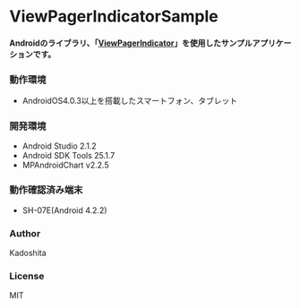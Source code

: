 # ViewPagerIndicatorSample

#### Androidのライブラリ、「[ViewPagerIndicator](https://github.com/JakeWharton/ViewPagerIndicator)」を使用したサンプルアプリケーションです。

### 動作環境

* AndroidOS4.0.3以上を搭載したスマートフォン、タブレット

### 開発環境

* Android Studio 2.1.2
* Android SDK Tools 25.1.7
* MPAndroidChart v2.2.5

### 動作確認済み端末

* SH-07E(Android 4.2.2)

### Author

Kadoshita

### License

MIT
